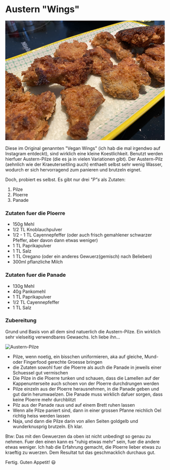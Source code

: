 # Austern "Wings"

![Die kleinen Goldstuecke](img/wings/wings2.jpeg)

Diese im Original genannten "Vegan Wings" (ich hab die mal irgendwo auf Instagram entdeckt), sind wirklich eine kleine Koestlichkeit. Benutzt werden hierfuer Austern-Pilze (die es ja in vielen Variationen gibt). Der Austern-Pilz (aehnlich wie der Kraeuterseitling auch) enthaelt selbst sehr wenig Wasser, wodurch er sich hervorragend zum panieren und brutzeln eignet.

Doch, probiert es selbst. Es gibt nur drei *"P"s* als Zutaten:
1. Pilze
2. Ploerre
3. Panade

### Zutaten fuer die Ploerre
* 150g Mehl
* 1/2 TL Knoblauchpulver
* 1/2 - 1 TL Cayennepfeffer (oder auch frisch gemahlener schwarzer Pfeffer, aber davon dann etwas weniger)
* 1 TL Paprikapulver
* 1 TL Salz
* 1 TL Oregano (oder ein anderes Gewuerz(gemisch) nach Belieben)
* 300ml pflanzliche Milch

### Zutaten fuer die Panade
* 130g Mehl
* 40g Pankomehl
* 1 TL Paprikapulver
* 1/2 TL Cayennepfeffer
* 1 TL Salz

### Zubereitung

Grund und Basis von all dem sind natuerlich die Austern-Pilze. Ein wirklich sehr vielseitig verwendbares Gewaechs. Ich liebe ihn...

![Austern-Pilze](https://upload.wikimedia.org/wikipedia/commons/thumb/8/87/Austern-Seitling_Austernpilz_Pleurotus_ostreatus.JPG/1024px-Austern-Seitling_Austernpilz_Pleurotus_ostreatus.JPG "Holger Krisp, CC BY 3.0 <https://creativecommons.org/licenses/by/3.0>, via Wikimedia Commons")

* Pilze, wenn noetig, ein bisschen uniformieren, aka auf gleiche, Mund- oder Fingerfood gerechte Groesse bringen
* die Zutaten sowohl fuer die Ploerre als auch die Panade in jeweils einer Schuessel gut vermischen
* Die Pilze in die Ploerre tunken und schauen, dass die Lamellen auf der Kappenunterseite auch schoen von der Ploerre durchdrungen werden
* Pilze einzeln aus der Ploerre herausnehmen, in die Panade geben und gut darin herumwaelzen. Die Panade muss wirklich dafuer sorgen, dass keine Ploerre mehr durchblitzt
* Pilz aus der Panade raus und auf einem Brett ruhen lassen
* Wenn alle Pilze paniert sind, dann in einer grossen Pfanne reichlich Oel richtig heiss werden lassen
* Naja, und dann die Pilze darin von allen Seiten goldgelb und wunderknusprig brutzeln. Eh klar.

Btw: Das mit den Gewuerzen da oben ist nicht unbedingt so genau zu nehmen. Fuer den einen kann es "ruhig etwas mehr" sein, fuer die andere etwas weniger. Ich hab die Erfahrung gemacht, die Ploerre lieber etwas zu kraeftig zu wuerzen. Dem Resultat tut das geschmacklich durchaus gut.

Fertig. Guten Appetit! 😃